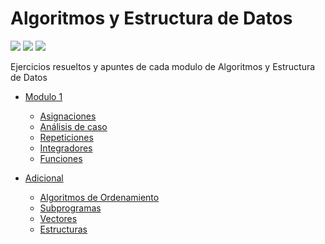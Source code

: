 # Algoritmos y Estructura de Datos

![](https://img.shields.io/badge/Hecho%20con-%20C-1f425f.svg)
![](https://img.shields.io/badge/Hecho%20con-%20C++-1f425f.svg)
[![](https://img.shields.io/badge/Licencia-GPLv3-blue.svg)](https://github.com/manucabral/AyED-ejercicios/blob/main/LICENSE)

Ejercicios resueltos y apuntes de cada modulo de Algoritmos y Estructura de Datos

- [Modulo 1](https://github.com/manucabral/AyED-ejercicios/tree/main/Módulo%201)
  - [Asignaciones](https://github.com/manucabral/AyED-ejercicios/tree/main/Módulo%201/I.%20Asignaciones)
  - [Análisis de caso](https://github.com/manucabral/AyED-ejercicios/tree/main/Módulo%201/II.%20Análisis%20de%20caso)
  - [Repeticiones](https://github.com/manucabral/AyED-ejercicios/tree/main/Módulo%201/III.%20Repeticiones)
  - [Integradores](https://github.com/manucabral/AyED-ejercicios/tree/main/Módulo%201/IV.%20Integradores)
  - [Funciones](https://github.com/manucabral/AyED-ejercicios/tree/main/Módulo%201/VI.%20Funciones)

- [Adicional](https://github.com/manucabral/AyED-ejercicios/tree/main/Adicional)
  - [Algoritmos de Ordenamiento](https://github.com/manucabral/AyED-ejercicios/tree/main/Adicional/Algoritmos%20de%20Ordenamiento)
  - [Subprogramas](https://github.com/manucabral/AyED-ejercicios/tree/main/Adicional/Subprogramas)
  - [Vectores](https://github.com/manucabral/AyED-ejercicios/tree/main/Adicional/Vectores)
  - [Estructuras](https://github.com/manucabral/AyED-ejercicios/tree/main/Adicional/Estructuras)
